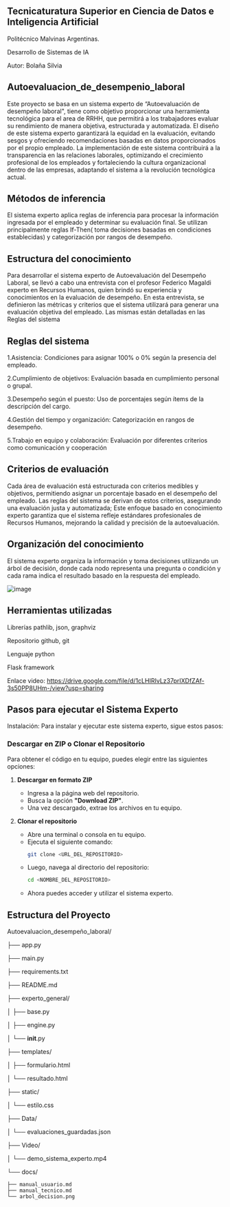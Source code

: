 ## Tecnicaturatura Superior en Ciencia de Datos e Inteligencia Artificial

Politécnico Malvinas Argentinas.

Desarrollo de Sistemas de IA

Autor: Bolaña Silvia

## Autoevaluacion_de_desempenio_laboral



Este proyecto se basa en un sistema experto de “Autoevaluación de desempeño laboral", tiene como objetivo proporcionar una herramienta tecnológica para el area de RRHH, que permitirá a los trabajadores evaluar su rendimiento de manera objetiva, estructurada y automatizada. El diseño de este sistema experto garantizará la equidad en la evaluación, evitando sesgos y ofreciendo recomendaciones basadas en datos proporcionados por el propio empleado. La implementación de este sistema contribuirá a la transparencia en las relaciones laborales, optimizando el crecimiento profesional de los empleados y fortaleciendo la cultura organizacional dentro de las empresas, adaptando el sistema a la revolución tecnológica actual.

## Métodos de inferencia

El sistema experto aplica reglas de inferencia para procesar la información ingresada por el empleado y determinar su evaluación final. Se utilizan principalmente reglas If-Then( toma decisiones basadas en condiciones establecidas) y categorización por rangos de desempeño.

## Estructura del conocimiento

Para desarrollar el sistema experto de Autoevaluación del Desempeño Laboral, se llevó a cabo una entrevista con el profesor Federico Magaldi experto en Recursos Humanos, quien brindó su experiencia y conocimientos en la evaluación de desempeño. En esta entrevista, se definieron las métricas y criterios que el sistema utilizará para generar una evaluación objetiva del empleado. Las mismas están detalladas en las Reglas del sistema 

## Reglas del sistema

   1.Asistencia: Condiciones para asignar 100% o 0% según la presencia del empleado.    

   2.Cumplimiento de objetivos: Evaluación basada en cumplimiento personal o grupal. 

   3.Desempeño según el puesto: Uso de porcentajes según ítems de la descripción del cargo.

   4.Gestión del tiempo y organización: Categorización en rangos de desempeño.

   5.Trabajo en equipo y colaboración: Evaluación por diferentes criterios como comunicación y cooperación

## Criterios de evaluación

Cada área de evaluación está estructurada con criterios medibles y objetivos, permitiendo asignar un porcentaje basado en el desempeño del empleado. Las reglas del sistema se derivan de estos criterios, asegurando una evaluación justa y automatizada; Este enfoque basado en conocimiento experto garantiza que el sistema refleje estándares profesionales de Recursos Humanos, mejorando la calidad y precisión de la autoevaluación.

## Organización del conocimiento

El sistema experto organiza la información y toma decisiones utilizando un árbol de decisión, donde cada nodo representa una pregunta o condición y cada rama indica el resultado basado en la respuesta del empleado.

![image](https://github.com/user-attachments/assets/91a86160-8d80-4a75-87dc-a925100abaf6)




## Herramientas utilizadas
Librerías pathlib, json, graphviz

Repositorio github, git

Lenguaje python

Flask framework

Enlace video: https://drive.google.com/file/d/1cLHIRIvLz37prIXDfZAf-3s50PP8UHm-/view?usp=sharing

## Pasos para ejecutar el Sistema Experto

Instalación:
Para instalar y ejecutar este sistema experto, sigue estos pasos:

### Descargar en ZIP o Clonar el Repositorio

Para obtener el código en tu equipo, puedes elegir entre las siguientes opciones:

1. **Descargar en formato ZIP**  
   - Ingresa a la página web del repositorio.  
   - Busca la opción **"Download ZIP"**.  
   - Una vez descargado, extrae los archivos en tu equipo.  

2. **Clonar el repositorio**  
   - Abre una terminal o consola en tu equipo.  
   - Ejecuta el siguiente comando:  
     ```bash
     git clone <URL_DEL_REPOSITORIO>
     ```
   - Luego, navega al directorio del repositorio:  
     ```bash
     cd <NOMBRE_DEL_REPOSITORIO>
     ```
   - Ahora puedes acceder y utilizar el sistema experto.  



                                  




## Estructura del Proyecto
Autoevaluacion_desempeño_laboral/

├── app.py

├── main.py

├── requirements.txt

├── README.md

├── experto_general/

│   ├── base.py

│   ├── engine.py

│   └── __init__.py

├── templates/

│   ├── formulario.html

│   └── resultado.html

├── static/

│   └── estilo.css

├── Data/

│   └── evaluaciones_guardadas.json

├── Video/

│   └── demo_sistema_experto.mp4

└── docs/

    ├── manual_usuario.md
    ├── manual_tecnico.md
    └── arbol_decision.png

